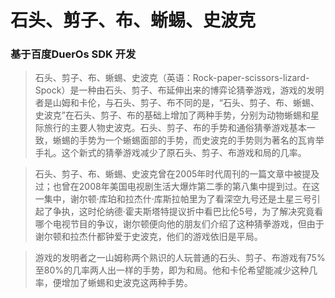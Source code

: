 # 石头、剪子、布、蜥蜴、史波克
### 基于百度DuerOs SDK 开发


> 石头、剪子、布、蜥蜴、史波克（英语：Rock-paper-scissors-lizard-Spock）是一种由石头、剪子、布延伸出来的博弈论猜拳游戏，游戏的发明者是山姆和卡伦，与石头、剪子、布不同的是，“石头、剪子、布、蜥蜴、史波克”在石头、剪子、布的基础上增加了两种手势，分别为动物蜥蜴和星际旅行的主要人物史波克。石头、剪子、布的手势和通俗猜拳游戏基本一致，蜥蜴的手势为一个蜥蜴面部的手势，而史波克的手势则为著名的瓦肯举手礼。这个新式的猜拳游戏减少了原石头、剪子、布游戏和局的几率。

> 石头、剪子、布、蜥蜴、史波克曾在2005年时代周刊的一篇文章中被提及过；也曾在2008年美国电视剧生活大爆炸第二季的第八集中提到过。在这一集中，谢尔顿·库珀和拉杰什·库斯拉帕里为了看深空九号还是土星三号引起了争执，这时伦纳德·霍夫斯塔特提议折中看巴比伦5号，为了解决究竟看哪个电视节目的争议，谢尔顿便向他的朋友们介绍了这种猜拳游戏，但由于谢尔顿和拉杰什都钟爱于史波克，他们的游戏依旧是平局。

> 游戏的发明者之一山姆称两个熟识的人玩普通的石头、剪子、布游戏有75%至80%的几率两人出一样的手势，即为和局。他和卡伦希望能减少这种几率，便增加了蜥蜴和史波克这两种手势。
